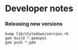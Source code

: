 Developer notes
===============

### Releasing new versions

    bump lib/styledown/version.rb
    gem build *.gemspec
    gem push *.gem
